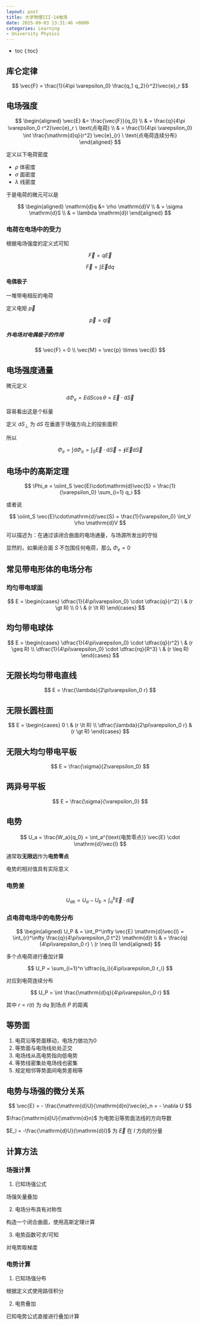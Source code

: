 ```yaml
---
layout: post
title: 大学物理III-14电场
date: 2025-09-03 13:31:46 +0800
categories: Learning
- University Physics
---
```

* toc
{:toc}

## 库仑定律

$$
\vec{F} = \frac{1}{4\pi \varepsilon_0} \frac{q_1 q_2}{r^2}\vec{e}_r
$$

## 电场强度

$$
\begin{aligned}
\vec{E} &= \frac{\vec{F}}{q_0} \\
& = \frac{q}{4\pi \varepsilon_0 r^2}\vec{e}_r \  \text{点电荷} \\
& = \frac{1}{4\pi \varepsilon_0} \int \frac{\mathrm{d}q}{r^2} \vec{e}_{r} \  \text{点电荷连续分布}
\end{aligned}
$$

定义以下电荷密度

- $\rho$ 体密度
- $\sigma$ 面密度
- $\lambda$ 线密度

于是电荷的微元可以是

$$
\begin{aligned}
\mathrm{d}q &= \rho \mathrm{d}V \\
& = \sigma \mathrm{d}S \\
& = \lambda \mathrm{d}l 
\end{aligned}
$$

### 电荷在电场中的受力

根据电场强度的定义式可知

$$
\vec{F} = q\vec{E}
$$

$$
\vec{F} = \int \vec{E}\mathrm{d}q
$$

#### 电偶极子

一堆带电相反的电荷

定义电矩 $\vec{p}$

$$
\vec{p} = q\vec{l}
$$

##### 外电场对电偶极子的作用

$$
\vec{F} = 0 \\
\vec{M} = \vec{p} \times \vec{E}
$$

## 电场强度通量

微元定义

$$
\mathrm{d}\Phi_e = E\mathrm{d}S\cos \theta = \vec{E} \cdot \mathrm{d}\vec{S}
$$

容易看出这是个标量

定义 $\mathrm{d}S_{\bot}$ 为 $\mathrm{d}S$ 在垂直于场强方向上的投影面积

所以

$$
\Phi_e = \int \mathrm{d}\Phi_e = \int_S \vec{E}\cdot\mathrm{d}\vec{S} = \oint \vec{E}\mathrm{d}\vec{S}
$$

## 电场中的高斯定理

$$
\Phi_e = \oiint_S \vec{E}\cdot\mathrm{d}\vec{S} = \frac{1}{\varepsilon_0} \sum_{i=1} q_i
$$

或者说

$$
\oiint_S \vec{E}\cdot\mathrm{d}\vec{S} = \frac{1}{\varepsilon_0} \int_V \rho \mathrm{d}V
$$

可以描述为：在通过该闭合曲面的电场通量，与场源所发出的守恒

显然的，如果闭合面 $S$ 不包围任何电荷，那么 $\Phi_e = 0$

## 常见带电形体的电场分布

### 均匀带电球面

$$
E = \begin{cases}
\dfrac{1}{4\pi\varepsilon_0} \cdot \dfrac{q}{r^2} \ & (r \gt R) \\
0 \ & (r \lt R)
\end{cases}
$$

## 均匀带电球体

$$
E = \begin{cases}
\dfrac{1}{4\pi\varepsilon_0} \cdot \dfrac{q}{r^2} \ & (r \geq R) \\
\dfrac{1}{4\pi\varepsilon_0} \cdot \dfrac{rq}{R^3} \ & (r \leq R)
\end{cases}
$$

## 无限长均匀带电直线

$$
E = \frac{\lambda}{2\pi\varepsilon_0 r}
$$

## 无限长圆柱面

$$
E = \begin{cases}
0 \ & (r \lt R) \\
\dfrac{\lambda}{2\pi\varepsilon_0 r} & (r \gt R)
\end{cases}
$$

## 无限大均匀带电平板

$$
E = \frac{\sigma}{2\varepsilon_0}
$$

## 两异号平板

$$
E = \frac{\sigma}{\varepsilon_0}
$$

## 电势

$$
U_a = \frac{W_a}{q_0} = \int_a^{\text{电势零点}} \vec{E} \cdot \mathrm{d}\vec{l}
$$

通常取**无限远**作为**电势零点**

电势的相对值具有实际意义

### 电势差

$$
U_{ab} = U_a - U_b = \int_a^b \vec{E} \cdot \mathrm{d}\vec{l}
$$

### 点电荷电场中的电势分布

$$
\begin{aligned}
U_P & = \int_P^\infty \vec{E} \mathrm{d}\vec{l} = \int_{r}^\infty \frac{q}{4\pi\varepsilon_0 t^2} \mathrm{d}t \\
& = \frac{q}{4\pi\varepsilon_0 r} \  (r \neq 0)
\end{aligned}
$$

多个点电荷进行叠加计算

$$
U_P = \sum_{i=1}^n \dfrac{q_i}{4\pi\varepsilon_0 r_i}
$$

对应到电荷连续分布

$$
U_P = \int \frac{\mathrm{d}q}{4\pi\varepsilon_0 r}
$$

其中 $r = r(t)$ 为 $\mathrm{d}q$ 到场点 $P$ 的距离

## 等势面

1. 电荷沿等势面移动，电场力做功为0
2. 等势面与电场线处处正交
3. 电场线从高电势指向低电势
4. 等势线密集处电场线也密集
5. 规定相邻等势面间电势差相等

## 电势与场强的微分关系

$$
\vec{E} = - \frac{\mathrm{d}U}{\mathrm{d}n}\vec{e}_n = - \nabla U
$$

$\frac{\mathrm{d}U}{\mathrm{d}n}$ 为电势沿等势面法线的方向导数

$E_l = -\frac{\mathrm{d}U}{\mathrm{d}l}$ 为 $\vec{E}$ 在 $l$ 方向的分量

## 计算方法

### 场强计算

1. 已知场强公式

  场强矢量叠加

2. 电场分布具有对称性

  构造一个闭合曲面，使用高斯定理计算

3. 电势函数可求/可知

  对电势取梯度

### 电势计算

1. 已知场强分布

  根据定义式使用路径积分

2. 电势叠加

  已知电势公式直接进行叠加计算